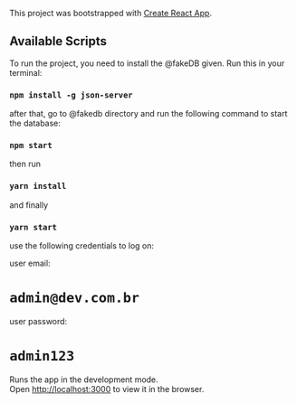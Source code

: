 This project was bootstrapped with [Create React App](https://github.com/facebook/create-react-app).

## Available Scripts

To run the project, you need to install the @fakeDB given. Run this in your terminal:

### `npm install -g json-server`

after that, go to @fakedb directory and run the following command to start the database:

### `npm start`

then run

### `yarn install`

and finally 

### `yarn start`


use the following credentials to  log on:

user email:

# `admin@dev.com.br`

user password:

# `admin123`


Runs the app in the development mode.<br />
Open [http://localhost:3000](http://localhost:3000) to view it in the browser.
